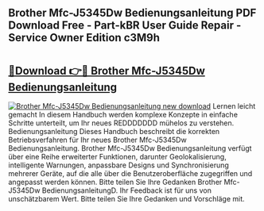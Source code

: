 ## Brother Mfc-J5345Dw Bedienungsanleitung PDF Download Free - Part-kBR User Guide Repair - Service Owner Edition c3M9h

# <h2><a href="http://df4a68f.blite.top/?on=Brother+Mfc-J5345Dw+Bedienungsanleitung">🔗Download 👉🔴 Brother Mfc-J5345Dw Bedienungsanleitung</a></h2>

[![Brother Mfc-J5345Dw Bedienungsanleitung new download](https://i.imgur.com/lujVjoI.png)](http://df4a68f.blite.top/?on=Brother+Mfc-J5345Dw+Bedienungsanleitung)
Lernen leicht gemacht In diesem Handbuch werden komplexe Konzepte in einfache Schritte unterteilt, um Ihr neues REDDDDDDD mühelos zu verstehen. Bedienungsanleitung Dieses Handbuch beschreibt die korrekten Betriebsverfahren für Ihr neues Brother Mfc-J5345Dw Bedienungsanleitung. Brother Mfc-J5345Dw Bedienungsanleitung verfügt über eine Reihe erweiterter Funktionen, darunter Geolokalisierung, intelligente Warnungen, anpassbare Designs und Synchronisierung mehrerer Geräte, auf die alle über die Benutzeroberfläche zugegriffen und angepasst werden können. Bitte teilen Sie Ihre Gedanken Brother Mfc-J5345Dw BedienungsanleitungD. Ihr Feedback ist für uns von unschätzbarem Wert. Bitte teilen Sie Ihre Gedanken und Vorschläge mit.
